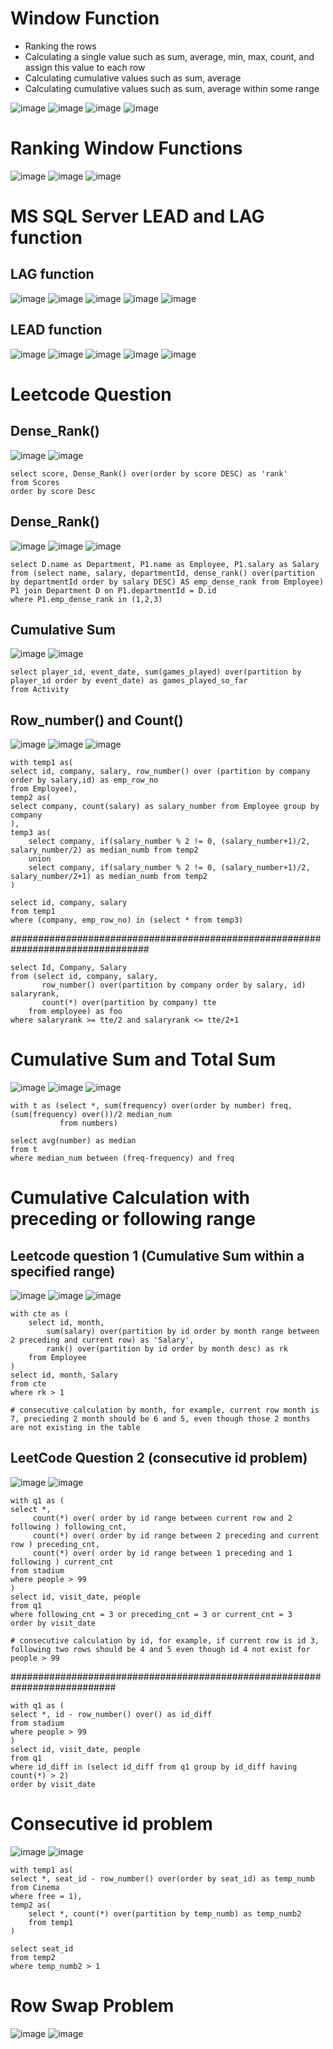 # Window Function

* Ranking the rows
* Calculating a single value such as sum, average, min, max, count, and assign this value to each row
* Calculating cumulative values such as sum, average
* Calculating cumulative values such as sum, average within some range


![image](https://user-images.githubusercontent.com/60442877/214994878-6a118c70-e503-4da2-840f-0fe802313aff.png)
![image](https://user-images.githubusercontent.com/60442877/214994989-7a38b4d6-d808-4624-85ff-e97ed0a6cc80.png)
![image](https://user-images.githubusercontent.com/60442877/214995016-e16c5a51-ee14-46ad-a0bf-4c2cddeedc54.png)
![image](https://user-images.githubusercontent.com/60442877/214995078-be024c66-a810-416a-9e87-b324cb7e3d16.png)

# Ranking Window Functions

![image](https://user-images.githubusercontent.com/60442877/214995144-b3e01168-d38f-4b23-a5b4-526461fbf582.png)
![image](https://user-images.githubusercontent.com/60442877/214995179-a94ee988-126c-4beb-a956-7d856bf953f1.png)
![image](https://user-images.githubusercontent.com/60442877/214995208-5f0793b7-ffed-4b1f-8b98-e1236e5ed1b7.png)

# MS SQL Server LEAD and LAG function

## LAG function

![image](https://user-images.githubusercontent.com/60442877/217402708-2883d820-3ba2-44b9-8cd6-c6805f335411.png)
![image](https://user-images.githubusercontent.com/60442877/217402745-9d6051cf-a74d-4e89-a0f5-795b79a2996d.png)
![image](https://user-images.githubusercontent.com/60442877/217402813-6dc84481-37b8-458e-adc3-47e3a25613cb.png)
![image](https://user-images.githubusercontent.com/60442877/217403066-b2bbee8d-535d-417c-82f1-710efd32e389.png)
![image](https://user-images.githubusercontent.com/60442877/217403079-3912c7fa-ee97-4e14-8fc4-a2c197a1473f.png)

## LEAD function

![image](https://user-images.githubusercontent.com/60442877/217403185-4c63ec61-ea25-480f-845e-f5b7907f1731.png)
![image](https://user-images.githubusercontent.com/60442877/217403203-f09cccee-4d40-496c-b4ca-d9d48b2da5c8.png)
![image](https://user-images.githubusercontent.com/60442877/217403227-54a35a9f-4a57-47b4-aaae-4571ade1536a.png)
![image](https://user-images.githubusercontent.com/60442877/217403253-8089b6c3-fd70-42dc-ab9e-c999c0b99cbd.png)
![image](https://user-images.githubusercontent.com/60442877/217403282-d0b13d5f-5bdb-421b-a85b-5641b0214637.png)


# Leetcode Question

## Dense_Rank() 
![image](https://user-images.githubusercontent.com/60442877/213212657-15b5f8ff-a627-489e-ad29-a4721de35f8f.png)
![image](https://user-images.githubusercontent.com/60442877/213212698-979839c8-cba4-4c95-94e7-6bcadda1513f.png)

    select score, Dense_Rank() over(order by score DESC) as 'rank'
    from Scores
    order by score Desc

## Dense_Rank() 
![image](https://user-images.githubusercontent.com/60442877/213300902-54be024a-019c-4076-869b-a9ae7c4ac4d4.png)
![image](https://user-images.githubusercontent.com/60442877/213300952-67dd5f19-6742-4cd2-b1aa-7989c2650a30.png)
![image](https://user-images.githubusercontent.com/60442877/213300992-3d1bbf75-ec6d-4520-9585-0c873dc3015e.png)

    select D.name as Department, P1.name as Employee, P1.salary as Salary
    from (select name, salary, departmentId, dense_rank() over(partition by departmentId order by salary DESC) AS emp_dense_rank from Employee) P1 join Department D on P1.departmentId = D.id
    where P1.emp_dense_rank in (1,2,3)

## Cumulative Sum
![image](https://user-images.githubusercontent.com/60442877/213603725-272fbce1-2166-4910-bb6e-90e735bcd498.png)
![image](https://user-images.githubusercontent.com/60442877/213603742-a7cc6735-b543-4a90-a611-fa38ab9792e6.png)

    select player_id, event_date, sum(games_played) over(partition by player_id order by event_date) as games_played_so_far
    from Activity

## Row_number() and Count()
![image](https://user-images.githubusercontent.com/60442877/213952664-f475bf6c-c16b-4959-8ee1-2b143009ab0a.png)
![image](https://user-images.githubusercontent.com/60442877/213952684-26eb223d-6616-423a-8c8b-61ed2304f855.png)
![image](https://user-images.githubusercontent.com/60442877/213952730-0f1ed531-17fa-4fd7-9173-a23ef5dcb23d.png)

    with temp1 as(
    select id, company, salary, row_number() over (partition by company order by salary,id) as emp_row_no
    from Employee),
    temp2 as(
    select company, count(salary) as salary_number from Employee group by company
    ),
    temp3 as(
        select company, if(salary_number % 2 != 0, (salary_number+1)/2, salary_number/2) as median_numb from temp2
        union
        select company, if(salary_number % 2 != 0, (salary_number+1)/2, salary_number/2+1) as median_numb from temp2
    )
    
    select id, company, salary
    from temp1
    where (company, emp_row_no) in (select * from temp3)

#################################################################################

    select Id, Company, Salary
    from (select id, company, salary, 
           row_number() over(partition by company order by salary, id) salaryrank, 
           count(*) over(partition by company) tte 
        from employee) as foo
    where salaryrank >= tte/2 and salaryrank <= tte/2+1

# Cumulative Sum and Total Sum

![image](https://user-images.githubusercontent.com/60442877/214458582-d64ece44-a014-433f-b7f3-5c1af28d6358.png)
![image](https://user-images.githubusercontent.com/60442877/214458591-ca227946-8a7d-4165-9598-e250d4e0567c.png)
![image](https://user-images.githubusercontent.com/60442877/214458533-f4c090f2-13bb-43b7-ad30-1452546326cd.png)

    with t as (select *, sum(frequency) over(order by number) freq, (sum(frequency) over())/2 median_num
               from numbers)

    select avg(number) as median
    from t
    where median_num between (freq-frequency) and freq


# Cumulative Calculation with preceding or following range

## Leetcode question 1 (Cumulative Sum within a specified range)

![image](https://user-images.githubusercontent.com/60442877/215009197-b7511934-14e9-4e7e-b075-db86dfaa8bf9.png)
![image](https://user-images.githubusercontent.com/60442877/215009252-ae6d1f04-ca6c-49e7-a2a5-c440e25d9a5c.png)
![image](https://user-images.githubusercontent.com/60442877/215009262-299006e1-9705-405c-ba13-e5ccaa0b9806.png)

    with cte as (
        select id, month, 
            sum(salary) over(partition by id order by month range between 2 preceding and current row) as 'Salary',
            rank() over(partition by id order by month desc) as rk
        from Employee
    )
    select id, month, Salary
    from cte 
    where rk > 1
    
    # consecutive calculation by month, for example, current row month is 7, precieding 2 month should be 6 and 5, even though those 2 months are not existing in the table
    
## LeetCode Question 2 (consecutive id problem)

![image](https://user-images.githubusercontent.com/60442877/217099861-0f186a35-b55c-4646-b81a-99245af5a044.png)
![image](https://user-images.githubusercontent.com/60442877/217099879-5995f479-e792-4d30-bbdc-2ba6c35c1bfe.png)

    with q1 as (
    select *, 
         count(*) over( order by id range between current row and 2 following ) following_cnt,
         count(*) over( order by id range between 2 preceding and current row ) preceding_cnt,
         count(*) over( order by id range between 1 preceding and 1 following ) current_cnt
    from stadium
    where people > 99
    )
    select id, visit_date, people
    from q1
    where following_cnt = 3 or preceding_cnt = 3 or current_cnt = 3
    order by visit_date
    
    # consecutive calculation by id, for example, if current row is id 3, following two rows should be 4 and 5 even though id 4 not exist for people > 99
    
###########################################################################

    with q1 as (
    select *, id - row_number() over() as id_diff
    from stadium
    where people > 99
    )
    select id, visit_date, people
    from q1
    where id_diff in (select id_diff from q1 group by id_diff having count(*) > 2)
    order by visit_date

# Consecutive id problem 

![image](https://user-images.githubusercontent.com/60442877/217401449-076cc851-917e-4a6b-9034-212e29ed9b6b.png)
![image](https://user-images.githubusercontent.com/60442877/217401464-b078ba46-45f6-4400-8dea-9532f42f7665.png)

    with temp1 as(
    select *, seat_id - row_number() over(order by seat_id) as temp_numb
    from Cinema
    where free = 1),
    temp2 as(
        select *, count(*) over(partition by temp_numb) as temp_numb2
        from temp1
    )

    select seat_id
    from temp2
    where temp_numb2 > 1

# Row Swap Problem

![image](https://user-images.githubusercontent.com/60442877/219551289-e1b58fd8-173b-44a5-8cfe-8907c8fbe893.png)
![image](https://user-images.githubusercontent.com/60442877/219551304-b59a162f-7bfc-430b-8d3b-595b5f27d988.png)








